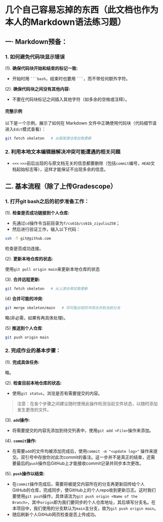 # 几个自己容易忘掉的东西（此文档也作为本人的Markdown语法练习题）

## 一· Markdown预备：

### 1. 如何避免代码块显示错误

(1). **确保代码块开始和结束的标记一致:** 
   - 开始时用 ` ```bash `，结束时也要用 ` ``` `，而不带任何额外字符。

(2). **确保代码块之间没有其他内容:** 
   - 不要在代码块标记之间插入其他字符（如多余的空格或注释）。

#### 完整示例

   以下是一个示例，展示了如何在 Markdown 文件中正确使用代码块（代码细节请进入`Edit`模式查看）：
   
```bash
git fetch skeleton   # 从框架源仓库拉取更新
```

### 2. 利用本地文本编辑器解决冲突可能遭遇的相关问题
   - `<<<` `>>>`前后出现的与原文档无关的信息都要删除（包括`commit`编号，`HEAD`文档起始标志等），这样才能保证不出现多余的信息。

## 二. 基本流程（除了上传Gradescope）

### 1. 打开git bash之后的初步准备工作：  
(1). **检查是否成功链接到个人仓库:**

   - 先通过`cd`操作令当前目录为`f/cs61b/cs61b_ziyuliu258`；
   - 然后进行验证工作，输入以下代码：
```bash
ssh -T git@github.com
```

   检查是否成功连接。

(2). **更新本地仓库的状态:**

使用`git pull origin main`来更新本地仓库的状态

(3). **合并远程更新:**

   ```bash
   git fetch skeleton   # 从上游仓库拉取更新
   ```

(4) **合并可能的冲突**:

   ```bash
   git merge skeleton/main   # 将可能出现的冲突合并到当前分支
   ```
   略(非必需，如果有再具体处理)。

(5) **推送到个人仓库**:
   ```bash
   git push origin main
   ```

### 2. 完成作业的基本步骤：

(1). **完成具体任务:**

略。

(2). **检查目前本地仓库的状态:**

- 使用`git status`，浏览是否有需要提交的内容。
> 注意：在各个步骤之间建议随时使用此操作检测当前文件状态，以随时添加发生更改的文件。

(3). **`add`操作:**

- 将需要提交的内容先添加到待交列表中，使用`git add <File>`操作来添加。

(4). **`commit`操作:**

- 在需要`add`的文件均被添加完成后，使用`commit -m "<update log>"` 操作来提交。双引号中存放你对此次commit的备注。这一步并不是真正的结束，还需要最后的`push`操作后GitHub上才能接收commit记录并同步本次更改。

(5). **`push`操作以结束:**

- 在`commit`操作完成后，需要将被提交内容所在的分支再更新回传给个人GitHub的仓库，完成同步，使GitHub上的个人repo收到更新日志。这时我们要使用`git push`操作，具体语法为`git push origin <Name of the Branch>`，其中`origin`即为我们要同步的个人仓库地址，其后填写分支名。在本项目中，我们使用的分支默认为`main`主分支，故为`git push origin main`。
- 随后刷新个人GitHub网页检查是否上传成功。
